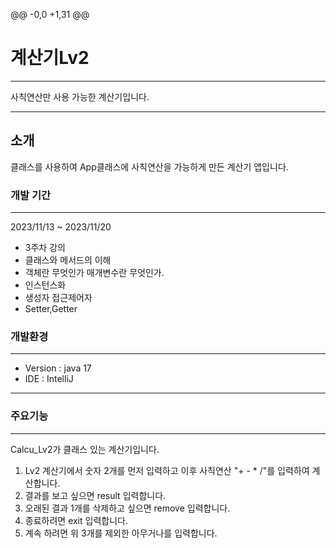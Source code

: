@@ -0,0 +1,31 @@
# 계산기Lv2
___
사칙연산만 사용 가능한 계산기입니다.
___
## 소개
클래스를 사용하여 App클래스에 사칙연산을 가능하게 만든 계산기 앱입니다.
### 개발 기간
___
2023/11/13 ~ 2023/11/20
+ 3주차 강의
+ 클래스와 메서드의 이해
+ 객체란 무엇인가 매개변수란 무엇인가.
+ 인스턴스화
+ 생성자 접근제어자 
+ Setter,Getter
### 개발환경
___
+ Version : java 17
+ IDE : IntelliJ
___
### 주요기능
___
Calcu_Lv2가 클래스 있는 계산기입니다.
1. Lv2 계산기에서 숫자 2개를 먼저 입력하고 이후 사칙연산 "+ - * /"를 입력하여 계산합니다.
2. 결과를 보고 싶으면 result 입력합니다.
3. 오래된 결과 1개를 삭제하고 싶으면 remove 입력합니다.
4. 종료하려면 exit 입력합니다.
5. 계속 하려면 위 3개를 제외한 아무거나를 입력합니다.
